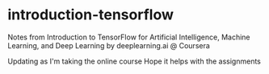 # introduction-tensorflow
Notes from Introduction to TensorFlow for Artificial Intelligence, Machine Learning, and Deep Learning by deeplearning.ai @ Coursera

Updating as I'm taking the online course
Hope it helps with the assignments
